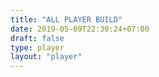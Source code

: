 ```yaml
---
title: "ALL PLAYER BUILD"
date: 2019-05-09T22:30:24+07:00
draft: false
type: player
layout: "player"
---
```


